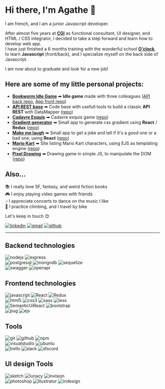 # Hi there, I'm Agathe 👋

I am french, and I am a junior Javascript developer.

After almost five years at **[CGI](https://www.cgi.com/france/fr-fr)** as functional consultant, UI designer, and HTML / CSS integrator, I decided to take a step forward and learn how to develop web app.  
I have just finished a 6 months training with the wonderful school **[O'clock](https://oclock.io/)**, to learn **Javascript** (front/back), and I specialize myself on the back side of Javascript.

I am now about to graduate and look for a new job!

## Here are some of my little personal projects:

- **[Bookworm Idle Game](http://ns3251440.ip-87-98-217.eu/agathe-pons/bookworm-front-app/dist/)** ➡ **Idle game** made with three colleagues ([API back repo](https://github.com/AgathePons/bookworm-back-API), [App front repo](https://github.com/AgathePons/bookworm-front-app))
- **[API REST base](http://ns3251440.ip-87-98-217.eu:3001/api-docs/)** ➡ Code base with usefull tools to build a classic **API REST** with DataMapper ([repo](https://github.com/AgathePons/API_base_tools))
- **[Cadavre Exquis](http://ns3251440.ip-87-98-217.eu:3002)** ➡ Cadavre exquis game ([repo](https://github.com/AgathePons/cadavre_exquis))
- **[Gradient generator](http://ns3251440.ip-87-98-217.eu/agathe-pons/gradient_app_react_redux/dist/)** ➡ Small app to generate css gradient using **React** / **Redux** ([repo](https://github.com/AgathePons/react_08_redux_gradient_app))
- **[Make me laugh](http://ns3251440.ip-87-98-217.eu/agathe-pons/make-me-laugh/)** ➡ Small app to get a joke and tell if it's a good one or a bad one, using **React** ([repo](https://github.com/AgathePons/make_me_laugh-React))
- **[Mario Kart](http://ns3251440.ip-87-98-217.eu:3000/)** ➡ Site listing Mario Kart characters, using EJS as templating engine ([repo](https://github.com/AgathePons/Mario_Kart-Characters))
- **[Pixel Drawing](http://ns3251440.ip-87-98-217.eu/agathe-pons/pixel_drawing_game/html/invader.html)** ➡ Drawing game in simple JS, to manipulate the DOM ([repo](https://github.com/AgathePons/pixel_drawing_game))

## Also...

📚 I really love SF, fantasy, and weird fiction books  
🎮 I enjoy playing video games with friends  
🎶 I appreciate concerts to dance on the music I like  
💪 I practice climbing, and I travel by bike

Let's keep in touch 😊

[![linkedin](https://img.shields.io/badge/Gmail-EA4335?style=for-the-badge&logo=Gmail&logoColor=ffffff)](mailto:ponsagathe37@gmail.com)
[![gmail](https://img.shields.io/badge/LinkedIn-0A66C2?style=for-the-badge&logo=LinkedIn&logoColor=ffffff)](https://www.linkedin.com/in/agathe-pons-81ab66a5/)
[![github](https://img.shields.io/badge/GitHub-000000?style=for-the-badge&logo=GitHub&logoColor=ffffff)](https://github.com/AgathePons)

--------------------

## Backend technologies

![nodejs](https://img.shields.io/badge/Node.js-339933?style=for-the-badge&logo=Node.js&logoColor=ffffff)
![express](https://img.shields.io/badge/Express-000000?style=for-the-badge&logo=Express&logoColor=ffffff)  
![postgresql](https://img.shields.io/badge/PostgreSQL-4169E1?style=for-the-badge&logo=PostgreSQL&logoColor=ffffff)
![mongodb](https://img.shields.io/badge/MongoDB-47A248?style=for-the-badge&logo=MongoDB&logoColor=ffffff)
![sequelize](https://img.shields.io/badge/Sequelize-52B0E7?style=for-the-badge&logo=Sequelize&logoColor=ffffff)  
![swagger](https://img.shields.io/badge/Swagger-85EA2D?style=for-the-badge&logo=Swagger&logoColor=000000)
![openapi](https://img.shields.io/badge/OpenAPI-6BA539?style=for-the-badge&logo=OpenAPIInitiative&logoColor=ffffff)  

## Frontend technologies

![javascript](https://img.shields.io/badge/JavaScript-F7DF1E?style=for-the-badge&logo=JavaScript&logoColor=000000)
![React](https://img.shields.io/badge/React-61DAFB?style=for-the-badge&logo=React&logoColor=000000)
![Redux](https://img.shields.io/badge/Redux-764ABC?style=for-the-badge&logo=Redux&logoColor=ffffff)  
![html5](https://img.shields.io/badge/HTML5-E34F26?style=for-the-badge&logo=HTML5&logoColor=ffffff)
![css3](https://img.shields.io/badge/CSS3-1572B6?style=for-the-badge&logo=CSS3&logoColor=ffffff)
![sass](https://img.shields.io/badge/Sass-CC6699?style=for-the-badge&logo=Sass&logoColor=ffffff)
![less](https://img.shields.io/badge/Less-1D365D?style=for-the-badge&logo=Less&logoColor=ffffff)  
![SemanticUiReact](https://img.shields.io/badge/Semantic&nbsp;UI&nbsp;React-35BDB2?style=for-the-badge&logo=Semanticuireact&logoColor=ffffff)
![bootstrap](https://img.shields.io/badge/Bootstrap-7952B3?style=for-the-badge&logo=Bootstrap&logoColor=ffffff)  
![pug](https://img.shields.io/badge/Pug-A86454?style=for-the-badge&logo=Pug&logoColor=ffffff)
![ejs](https://img.shields.io/badge/%3C%25&nbsp;EJS-90a93a?style=for-the-badge)

## Tools

![git](https://img.shields.io/badge/Git-F05032?style=for-the-badge&logo=Git&logoColor=ffffff)
![github](https://img.shields.io/badge/GitHub-181717?style=for-the-badge&logo=GitHub&logoColor=ffffff)
![npm](https://img.shields.io/badge/npm-CB3837?style=for-the-badge&logo=npm&logoColor=ffffff)  
![visualstudio](https://img.shields.io/badge/Visual&nbsp;Studio&nbsp;Code-007ACC?style=for-the-badge&logo=VisualStudioCode&logoColor=ffffff)
![ubuntu](https://img.shields.io/badge/Ubuntu-E95420?style=for-the-badge&logo=Ubuntu&logoColor=ffffff)  
![trello](https://img.shields.io/badge/Trello-0052CC?style=for-the-badge&logo=Trello&logoColor=ffffff)
![slack](https://img.shields.io/badge/Slack-4A154B?style=for-the-badge&logo=Slack&logoColor=ffffff)
![discord](https://img.shields.io/badge/Discord-5865F2?style=for-the-badge&logo=Discord&logoColor=ffffff)

## UI design Tools

![sketch](https://img.shields.io/badge/Sketch-F7B500?style=for-the-badge&logo=Sketch&logoColor=333333)
![lunacy](https://img.shields.io/badge/Lunacy-179DE3?style=for-the-badge&logo=Lunacy&logoColor=ffffff)
![invision](https://img.shields.io/badge/InVision-FF3366?style=for-the-badge&logo=InVision&logoColor=ffffff)  
![photoshop](https://img.shields.io/badge/Adobe&nbsp;Photoshop-31A8FF?style=for-the-badge&logo=AdobePhotoshop&logoColor=ffffff)
![illustrator](https://img.shields.io/badge/Adobe&nbsp;Illustrator-FF9A00?style=for-the-badge&logo=AdobeIllustrator&logoColor=ffffff)
![indesign](https://img.shields.io/badge/Adobe&nbsp;InDesign-FF3366?style=for-the-badge&logo=AdobeInDesign&logoColor=ffffff)

<!--
**AgathePons/AgathePons** is a ✨ _special_ ✨ repository because its `README.md` (this file) appears on your GitHub profile.

Here are some ideas to get you started:

- 🔭 I’m currently working on ...
- 🌱 I’m currently learning ...
- 👯 I’m looking to collaborate on ...
- 🤔 I’m looking for help with ...
- 💬 Ask me about ...
- 📫 How to reach me: ...
- 😄 Pronouns: ...
- ⚡ Fun fact: ...
-->
